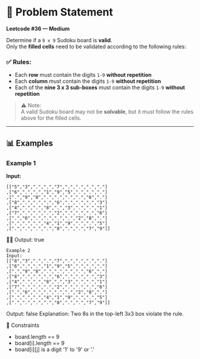 # 🧠 Problem Statement

**Leetcode #36 — Medium**

Determine if a `9 x 9` Sudoku board is **valid**.  
Only the **filled cells** need to be validated according to the following rules:

### ✅ Rules:
- Each **row** must contain the digits `1-9` **without repetition**
- Each **column** must contain the digits `1-9` **without repetition**
- Each of the **nine 3 x 3 sub-boxes** must contain the digits `1-9` **without repetition**

> ⚠️ Note:  
> A valid Sudoku board may not be **solvable**, but it must follow the rules above for the filled cells.

---

## 📊 Examples

### Example 1  
**Input:**  
```text
[["5","3",".",".","7",".",".",".","."]
,["6",".",".","1","9","5",".",".","."]
,[".","9","8",".",".",".",".","6","."]
,["8",".",".",".","6",".",".",".","3"]
,["4",".",".","8",".","3",".",".","1"]
,["7",".",".",".","2",".",".",".","6"]
,[".","6",".",".",".",".","2","8","."]
,[".",".",".","4","1","9",".",".","5"]
,[".",".",".",".","8",".",".","7","9"]]
```

Output: true
```
Example 2
Input:
[["8","3",".",".","7",".",".",".","."]
,["6",".",".","1","9","5",".",".","."]
,[".","9","8",".",".",".",".","6","."]
,["8",".",".",".","6",".",".",".","3"]
,["4",".",".","8",".","3",".",".","1"]
,["7",".",".",".","2",".",".",".","6"]
,[".","6",".",".",".",".","2","8","."]
,[".",".",".","4","1","9",".",".","5"]
,[".",".",".",".","8",".",".","7","9"]]
```

Output: false
Explanation: Two 8s in the top-left 3x3 box violate the rule.

📌 Constraints
- board.length == 9
- board[i].length == 9
- board[i][j] is a digit '1' to '9' or '.'
